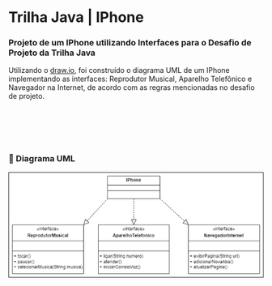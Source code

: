 
# Trilha Java | IPhone

### Projeto de um IPhone utilizando Interfaces para o Desafio de Projeto da Trilha Java

Utilizando o [draw.io](https://app.diagrams.net/), foi construído o diagrama UML de um IPhone implementando as interfaces: Reprodutor Musical, Aparelho Telefônico e Navegador na Internet, de acordo com as regras mencionadas no desafio de projeto.

<br>
<br>
<br>
<br>

### 📌 Diagrama UML

![UML](https://github.com/claricealvs/trilha-java/blob/main/IPhone/src/img/UML_IPhone.png?raw=true)

